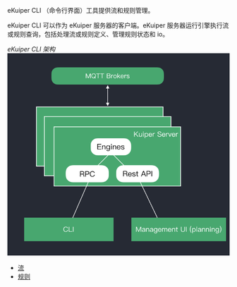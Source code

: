 eKuiper CLI （命令行界面）工具提供流和规则管理。

eKuiper CLI 可以作为 eKuiper 服务器的客户端。eKuiper 服务器运行引擎执行流或规则查询，包括处理流或规则定义、管理规则状态和 io。

*eKuiper CLI 架构*
![CLI Arch](./resources/arch.png)

- [流](streams.md)
- [规则](rules.md)
